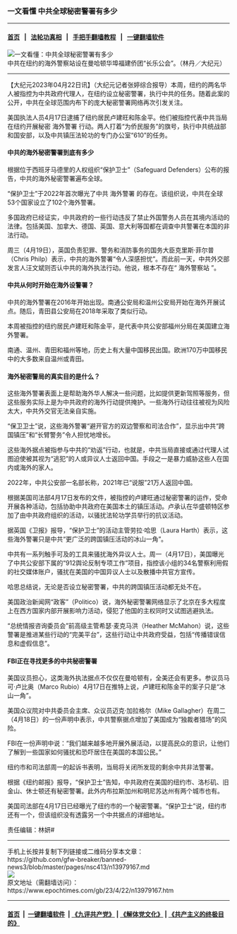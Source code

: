 ### 一文看懂 中共全球秘密警署有多少
------------------------

#### [首页](https://github.com/gfw-breaker/banned-news3/blob/master/README.md) &nbsp;&nbsp;|&nbsp;&nbsp; [法轮功真相](https://github.com/begood0513/basic/blob/master/README.md)  &nbsp;&nbsp;|&nbsp;&nbsp; [手把手翻墙教程](https://github.com/gfw-breaker/guides/wiki)  &nbsp;&nbsp;|&nbsp;&nbsp; [一键翻墙软件](https://github.com/gfw-breaker/nogfw/blob/master/README.md)  



<div><img alt="一文看懂：中共全球秘密警署有多少" class="attachment-djy_600_400 size-djy_600_400 wp-post-image" src="https://i.epochtimes.com/assets/uploads/2023/01/id13905749-163352-600x400.jpeg"/>
<div class="caption">
 中共在纽约的海外警察站设在曼哈顿华埠福建侨团“长乐公会”。（林丹／大纪元）
</div></div><hr/>


<div><p>
 【大纪元2023年04月22日讯】（大纪元记者张婷综合报导）本周，纽约的两名华人被指控为中共政府代理人，在纽约设立秘密警署，执行中共的任务。随着此案的公开，中共在全球范围内布下的庞大秘密警署网络再次引发关注。
</p>
<p>
 美国执法人员4月17日逮捕了纽约居民卢建旺和陈金平。他们被指控代表中共当局在纽约开展秘密
 <ok href="https://www.epochtimes.com/gb/tag/%E6%B5%B7%E5%A4%96%E8%AD%A6%E7%BD%B2.html">
  海外警署
 </ok>
 行动。两人打着“为侨民服务”的旗号，执行中共统战部和国安部，以及中共镇压法轮功的专门办公室“610”的任务。
</p>
<h4>
 中共的海外秘密警署到底有多少
</h4>
<p>
 根据位于西班牙马德里的人权组织“保护卫士”（Safeguard Defenders）公布的报告，中共的海外秘密警署遍布全球。
</p>
<p>
 “保护卫士”于2022年首次曝光了中共
 <ok href="https://www.epochtimes.com/gb/tag/%E6%B5%B7%E5%A4%96%E8%AD%A6%E7%BD%B2.html">
  海外警署
 </ok>
 的存在。该组织说，中共在全球53个国家设立了102个海外警署。
</p>
<p>
 多国政府已经证实，中共政府的一些行动违反了禁止外国警务人员在其境内活动的法律。包括美国、加拿大、德国、英国、意大利等国都在调查中共警署在本国的非法行动。
</p>
<p>
 周三（4月19日），英国负责犯罪、警务和消防事务的国务大臣克里斯‧菲尔普（Chris Philp）表示，中共的海外警署“令人深感担忧”。而此前一天，中共外交部发言人汪文斌则否认中共的海外执法行动。他说，根本不存在“
 <ok href="https://www.epochtimes.com/gb/tag/%E6%B5%B7%E5%A4%96%E8%AD%A6%E5%AF%9F%E7%AB%99.html">
  海外警察站
 </ok>
 ”。
</p>
<h4>
 中共从何时开始在海外设警署？
</h4>
<p>
 中共的海外警署在2016年开始出现。南通公安局和温州公安局开始在海外开展试点。随后，青田县公安局在2018年采取了类似行动。
</p>
<p>
 本周被指控的纽约居民卢建旺和陈金平，是代表中共公安部福州分局在美国建立海外警署。
</p>
<p>
 南通、温州、青田和福州等地，历史上有大量中国移民出国。欧洲170万中国移民中的大多数来自温州或青田。
</p>
<h4>
 海外秘密警局的真实目的是什么？
</h4>
<p>
 这些海外警署表面上是帮助海外华人解决一些问题，比如提供更新驾照等服务，但这些服务实际上是为中共政府的海外行动提供掩护。一些海外行动往往被视为风险太大，中共外交官无法亲自实施。
</p>
<p>
 “保卫卫士”说，这些海外警署“避开官方的双边警察和司法合作”，显示出中共“跨国镇压”和“长臂警务”令人担忧地增长。
</p>
<p>
 这些海外据点被指参与中共的“劝返”行动，也就是，中共当局直接或通过代理人试图迫使被其视为“逃犯”的人或异议人士返回中国。手段之一是暴力威胁这些人在国内或海外的家人。
</p>
<p>
 2022年，中共公安部一名部长称，2021年已“说服”21万人返回中国。
</p>
<p>
 根据美国司法部4月17日发布的文件，被指控的卢建旺通过秘密警署的运作，受命开展各种活动，包括协助中共政府在美国本土的镇压活动。卢承认在华盛顿特区参加了由中共政府组织的活动，以骚扰法轮功学员举行的抗议活动。
</p>
<p>
 据英国《卫报》报导，“保护卫士”的活动主管劳拉‧哈思（Laura Harth）表示，这些海外警署只是中共“更广泛的跨国镇压活动的冰山一角”。
</p>
<p>
 中共有一系列触手可及的工具来骚扰海外异议人士。周一（4月17日），美国曝光了中共公安部下属的“912舆论反制专项工作”项目，指控该小组的34名警察利用假的社交媒体账户，骚扰在美国的中国异议人士以及散播中共官方宣传。
</p>
<p>
 哈思总结说，无论是否设立秘密警署，中共的跨国镇压活动都无处不在。
</p>
<p>
 美国政治新闻网“政客”（Politico）说，海外秘密警署网络显示了北京在多大程度上在西方国家内部开展影响力活动，侵犯了他国的主权同时又试图逃避执法。
</p>
<p>
 “总统情报咨询委员会”前高级主管希瑟‧麦克马洪（Heather McMahon）说，这些警署是推进某些行动的“完美平台”，这些行动让中共政府受益，包括“传播错误信息和虚假信息”。
</p>
<h4>
 FBI正在寻找更多的中共秘密警署
</h4>
<p>
 美国议员担心，这类海外执法据点不仅仅在曼哈顿有，全美还会有更多。参议员马可‧卢比奥（Marco Rubio）4月17日在推特上说，卢建旺和陈金平的案子只是“冰山一角”。
</p>
<p>
 美国众议院对中共委员会主席、众议员迈克‧加拉格尔（Mike Gallagher）在周二（4月18日）的一份声明中表示，中共警察据点增加了美国成为“独裁者猎场”的风险。
</p>
<p>
 FBI在一份声明中说：“我们越来越多地开展外展活动，以提高民众的意识，让他们了解到一些国家如何骚扰和恐吓居住在美国的本国公民。”
</p>
<p>
 纽约市和司法部周一的起诉书表明，当局将关闭所发现的剩余中共非法警署。
</p>
<p>
 根据《纽约邮报》报导，“保护卫士”告知，中共政府在美国的纽约市、洛杉矶、旧金山、休士顿还有秘密警署。此外内布拉斯加州和明尼苏达州有两个城市也有。
</p>
<p>
 美国司法部在4月17日已经曝光了纽约市的一个秘密警署。“保护卫士”说，纽约市还有一个，但该组织没有透露另一个中共据点的详细地址。
</p>
<p>
 责任编辑：林妍#
</p>
</div>
<hr/>
手机上长按并复制下列链接或二维码分享本文章：<br/>
https://github.com/gfw-breaker/banned-news3/blob/master/pages/nsc413/n13979167.md <br/>
<a href='https://github.com/gfw-breaker/banned-news3/blob/master/pages/nsc413/n13979167.md'><img src='https://github.com/gfw-breaker/banned-news3/blob/master/pages/nsc413/n13979167.md.png'/></a> <br/>
原文地址（需翻墙访问）：https://www.epochtimes.com/gb/23/4/22/n13979167.htm


------------------------
#### [首页](https://github.com/gfw-breaker/banned-news3/blob/master/README.md) &nbsp;|&nbsp; [一键翻墙软件](https://github.com/gfw-breaker/nogfw/blob/master/README.md) &nbsp;| [《九评共产党》](https://github.com/gfw-breaker/9ping.md/blob/master/README.md#九评之一评共产党是什么) | [《解体党文化》](https://github.com/gfw-breaker/jtdwh.md/blob/master/README.md) | [《共产主义的终极目的》](https://github.com/gfw-breaker/gczydzjmd.md/blob/master/README.md)


<img src='http://gfw-breaker.win/banned-news3/pages/nsc413/n13979167.md' width='0px' height='0px'/>